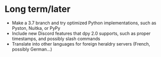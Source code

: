 # Long term/later
- Make a 3.7 branch and try optimized Python implementations, such as Pyston, Nuitka, or PyPy
- Include new Discord features that dpy 2.0 supports, such as proper timestamps, and possibly slash commands
- Translate into other languages for foreign heraldry servers (French, possibly German...)
